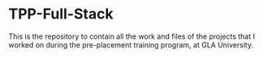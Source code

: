 # TPP-Full-Stack
This is the repository to contain all the work and files of the projects that I worked on during the pre-placement training program, at GLA University.
